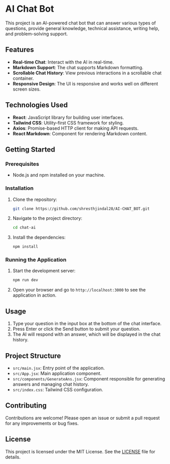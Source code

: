 # AI Chat Bot

This project is an AI-powered chat bot that can answer various types of questions, provide general knowledge, technical assistance, writing help, and problem-solving support.

## Features

- **Real-time Chat**: Interact with the AI in real-time.
- **Markdown Support**: The chat supports Markdown formatting.
- **Scrollable Chat History**: View previous interactions in a scrollable chat container.
- **Responsive Design**: The UI is responsive and works well on different screen sizes.

## Technologies Used

- **React**: JavaScript library for building user interfaces.
- **Tailwind CSS**: Utility-first CSS framework for styling.
- **Axios**: Promise-based HTTP client for making API requests.
- **React Markdown**: Component for rendering Markdown content.

## Getting Started

### Prerequisites

- Node.js and npm installed on your machine.

### Installation

1. Clone the repository:
   ```sh
   git clone https://github.com/shresthjindal28/AI-CHAT_BOT.git
   ```
2. Navigate to the project directory:
   ```sh
   cd chat-ai
   ```
3. Install the dependencies:
   ```sh
   npm install
   ```

### Running the Application

1. Start the development server:
   ```sh
   npm run dev
   ```
2. Open your browser and go to `http://localhost:3000` to see the application in action.

## Usage

1. Type your question in the input box at the bottom of the chat interface.
2. Press Enter or click the Send button to submit your question.
3. The AI will respond with an answer, which will be displayed in the chat history.

## Project Structure

- `src/main.jsx`: Entry point of the application.
- `src/App.jsx`: Main application component.
- `src/components/GenerateAns.jsx`: Component responsible for generating answers and managing chat history.
- `src/index.css`: Tailwind CSS configuration.

## Contributing

Contributions are welcome! Please open an issue or submit a pull request for any improvements or bug fixes.

## License

This project is licensed under the MIT License. See the [LICENSE](LICENSE) file for details.

